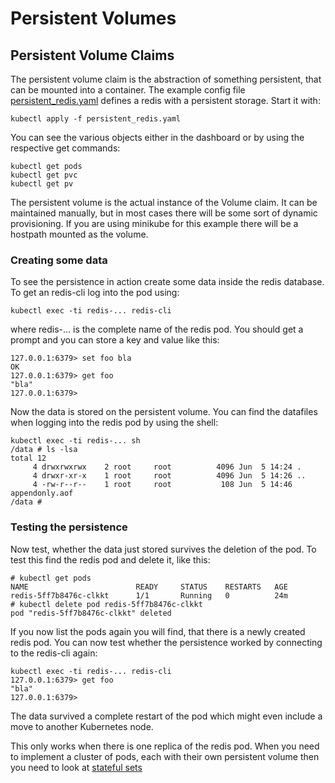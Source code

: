 # Persistent Volumes

## Persistent Volume Claims

The persistent volume claim is the abstraction of something persistent, that can be mounted into a container. The example config file [persistent_redis.yaml](persistent_redis.yaml) defines a redis with a persistent storage. Start it with:

```
kubectl apply -f persistent_redis.yaml
```

You can see the various objects either in the dashboard or by using the respective get commands:

```
kubectl get pods
kubectl get pvc
kubectl get pv
``` 

The persistent volume is the actual instance of the Volume claim. It can be maintained manually, but in most cases there will be some sort of dynamic provisioning. If you are using minikube for this example there will be a hostpath mounted as the volume. 

### Creating some data

To see the persistence in action create some data inside the redis database. To get an redis-cli log into the pod using:

```
kubectl exec -ti redis-... redis-cli
```

where redis-... is the complete name of the redis pod. You should get a prompt and you can store a key and value like this:

```
127.0.0.1:6379> set foo bla
OK
127.0.0.1:6379> get foo
"bla"
127.0.0.1:6379>
```

Now the data is stored on the persistent volume. You can find the datafiles when logging into the redis pod by using the shell:

```
kubectl exec -ti redis-... sh
/data # ls -lsa
total 12
     4 drwxrwxrwx    2 root     root          4096 Jun  5 14:24 .
     4 drwxr-xr-x    1 root     root          4096 Jun  5 14:26 ..
     4 -rw-r--r--    1 root     root           108 Jun  5 14:46 appendonly.aof
/data #
```

### Testing the persistence

Now test, whether the data just stored survives the deletion of the pod. To test this find the redis pod and delete it, like this:

```
# kubectl get pods
NAME                        READY     STATUS    RESTARTS   AGE
redis-5ff7b8476c-clkkt      1/1       Running   0          24m
# kubectl delete pod redis-5ff7b8476c-clkkt 
pod "redis-5ff7b8476c-clkkt" deleted
```

If you now list the pods again you will find, that there is a newly created redis pod. You can now test whether the persistence worked by connecting to the redis-cli again:

```
kubectl exec -ti redis-... redis-cli
127.0.0.1:6379> get foo
"bla"
127.0.0.1:6379>
```

The data survived a complete restart of the pod which might even include a move to another Kubernetes node.

This only works when there is one replica of the redis pod. When you need to implement a cluster of pods, each with their own persistent volume then you need to look at [stateful sets](../stateful_sets/README.md)